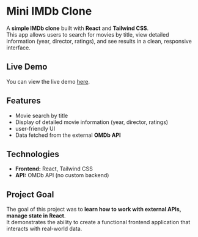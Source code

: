 # Mini IMDb Clone

A **simple IMDb clone** built with **React** and **Tailwind CSS**.  
This app allows users to search for movies by title, view detailed information (year, director, ratings), and see results in a clean, responsive interface.

## Live Demo
You can view the live demo [here](https://zesty-llama-97ba52.netlify.app/).

## Features
- Movie search by title  
- Display of detailed movie information (year, director, ratings)  
- user-friendly UI  
- Data fetched from the external **OMDb API**  

## Technologies
- **Frontend:** React, Tailwind CSS  
- **API:** OMDb API (no custom backend)  

## Project Goal
The goal of this project was to **learn how to work with external APIs, manage state in React**.  
It demonstrates the ability to create a functional frontend application that interacts with real-world data.
